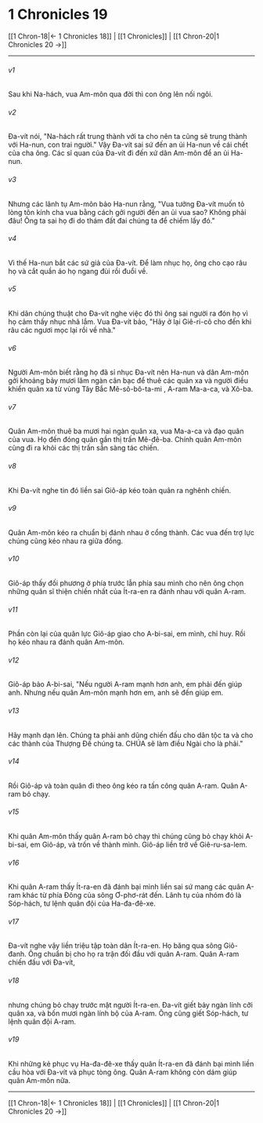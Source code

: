 # 1 Chronicles 19

[[1 Chron-18|← 1 Chronicles 18]] | [[1 Chronicles]] | [[1 Chron-20|1 Chronicles 20 →]]
***



###### v1 
Sau khi Na-hách, vua Am-môn qua đời thì con ông lên nối ngôi. 

###### v2 
Đa-vít nói, "Na-hách rất trung thành với ta cho nên ta cũng sẽ trung thành với Ha-nun, con trai người." Vậy Đa-vít sai sứ đến an ủi Ha-nun về cái chết của cha ông. Các sĩ quan của Đa-vít đi đến xứ dân Am-môn để an ủi Ha-nun. 

###### v3 
Nhưng các lãnh tụ Am-môn bảo Ha-nun rằng, "Vua tưởng Đa-vít muốn tỏ lòng tôn kính cha vua bằng cách gởi người đến an ủi vua sao? Không phải đâu! Ông ta sai họ đi do thám đất đai chúng ta để chiếm lấy đó." 

###### v4 
Vì thế Ha-nun bắt các sứ giả của Đa-vít. Để làm nhục họ, ông cho cạo râu họ và cắt quần áo họ ngang đùi rồi đuổi về. 

###### v5 
Khi dân chúng thuật cho Đa-vít nghe việc đó thì ông sai người ra đón họ vì họ cảm thấy nhục nhã lắm. Vua Đa-vít bảo, "Hãy ở lại Giê-ri-cô cho đến khi râu các ngươi mọc lại rồi về nhà." 

###### v6 
Người Am-môn biết rằng họ đã sỉ nhục Đa-vít nên Ha-nun và dân Am-môn gởi khoảng bảy mươi lăm ngàn cân bạc để thuê các quân xa và người điều khiển quân xa từ vùng Tây Bắc Mê-sô-bô-ta-mi , A-ram Ma-a-ca, và Xô-ba. 

###### v7 
Quân Am-môn thuê ba mươi hai ngàn quân xa, vua Ma-a-ca và đạo quân của vua. Họ đến đóng quân gần thị trấn Mê-đê-ba. Chính quân Am-môn cũng đi ra khỏi các thị trấn sẵn sàng tác chiến. 

###### v8 
Khi Đa-vít nghe tin đó liền sai Giô-áp kéo toàn quân ra nghênh chiến. 

###### v9 
Quân Am-môn kéo ra chuẩn bị đánh nhau ở cổng thành. Các vua đến trợ lực chúng cũng kéo nhau ra giữa đồng. 

###### v10 
Giô-áp thấy đối phương ở phía trước lẫn phía sau mình cho nên ông chọn những quân sĩ thiện chiến nhất của Ít-ra-en ra đánh nhau với quân A-ram. 

###### v11 
Phần còn lại của quân lực Giô-áp giao cho A-bi-sai, em mình, chỉ huy. Rồi họ kéo nhau ra đánh quân Am-môn. 

###### v12 
Giô-áp bảo A-bi-sai, "Nếu người A-ram mạnh hơn anh, em phải đến giúp anh. Nhưng nếu quân Am-môn mạnh hơn em, anh sẽ đến giúp em. 

###### v13 
Hãy mạnh dạn lên. Chúng ta phải anh dũng chiến đấu cho dân tộc ta và cho các thành của Thượng Đế chúng ta. CHÚA sẽ làm điều Ngài cho là phải." 

###### v14 
Rồi Giô-áp và toàn quân đi theo ông kéo ra tấn công quân A-ram. Quân A-ram bỏ chạy. 

###### v15 
Khi quân Am-môn thấy quân A-ram bỏ chạy thì chúng cũng bỏ chạy khỏi A-bi-sai, em Giô-áp, và trốn về thành mình. Giô-áp liền trở về Giê-ru-sa-lem. 

###### v16 
Khi quân A-ram thấy Ít-ra-en đã đánh bại mình liền sai sứ mang các quân A-ram khác từ phía Đông của sông Ơ-phơ-rát đến. Lãnh tụ của nhóm đó là Sóp-hách, tư lệnh quân đội của Ha-đa-đê-xe. 

###### v17 
Đa-vít nghe vậy liền triệu tập toàn dân Ít-ra-en. Họ băng qua sông Giô-đanh. Ông chuẩn bị cho họ ra trận đối đầu với quân A-ram. Quân A-ram chiến đấu với Đa-vít, 

###### v18 
nhưng chúng bỏ chạy trước mặt người Ít-ra-en. Đa-vít giết bảy ngàn lính cỡi quân xa, và bốn mươi ngàn lính bộ của A-ram. Ông cũng giết Sóp-hách, tư lệnh quân đội A-ram. 

###### v19 
Khi những kẻ phục vụ Ha-đa-đê-xe thấy quân Ít-ra-en đã đánh bại mình liền cầu hòa với Đa-vít và phục tòng ông. Quân A-ram không còn dám giúp quân Am-môn nữa.

***
[[1 Chron-18|← 1 Chronicles 18]] | [[1 Chronicles]] | [[1 Chron-20|1 Chronicles 20 →]]
